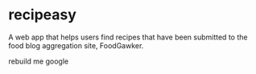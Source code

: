 recipeasy
=========

A web app that helps users find recipes that have been submitted to the food blog aggregation site, FoodGawker.

rebuild me google
